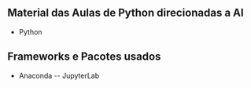 ## Material das Aulas de Python direcionadas a AI
- Python

## Frameworks e Pacotes usados
- Anaconda
-- JupyterLab
